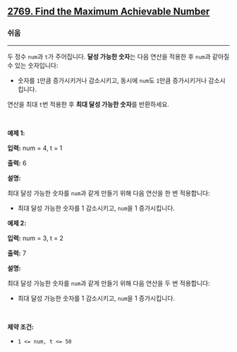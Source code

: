 <h2><a href="https://leetcode.com/problems/find-the-maximum-achievable-number">2769. Find the Maximum Achievable Number</a></h2><h3>쉬움</h3><hr><p>두 정수 <code>num</code>과 <code>t</code>가 주어집니다. <strong>달성 가능한 숫자</strong>는 다음 연산을 적용한 후 <code>num</code>과 같아질 수 있는 숫자입니다:</p>

<ul>
	<li>숫자를 <code>1</code>만큼 증가시키거나 감소시키고, 동시에 <code>num</code>도 <code>1</code>만큼 증가시키거나 감소시킵니다.</li>
</ul>

<p>연산을 최대 <code>t</code>번 적용한 후 <strong>최대 달성 가능한 숫자</strong>를 반환하세요.</p>

<p>&nbsp;</p>
<p><strong class="example">예제 1:</strong></p>

<div class="example-block">
<p><strong>입력:</strong> <span class="example-io">num = 4, t = 1</span></p>

<p><strong>출력:</strong> <span class="example-io">6</span></p>

<p><strong>설명:</strong></p>

<p>최대 달성 가능한 숫자를 <code>num</code>과 같게 만들기 위해 다음 연산을 한 번 적용합니다:</p>

<ul>
	<li>최대 달성 가능한 숫자를 1 감소시키고, <code>num</code>을 1 증가시킵니다.</li>
</ul>
</div>

<p><strong class="example">예제 2:</strong></p>

<div class="example-block">
<p><strong>입력:</strong> <span class="example-io">num = 3, t = 2</span></p>

<p><strong>출력:</strong> <span class="example-io">7</span></p>

<p><strong>설명:</strong></p>

<p>최대 달성 가능한 숫자를 <code>num</code>과 같게 만들기 위해 다음 연산을 두 번 적용합니다:</p>

<ul>
	<li>최대 달성 가능한 숫자를 1 감소시키고, <code>num</code>을 1 증가시킵니다.</li>
</ul>
</div>

<p>&nbsp;</p>
<p><strong>제약 조건:</strong></p>

<ul>
	<li><code>1 &lt;= num, t&nbsp;&lt;= 50</code></li>
</ul>